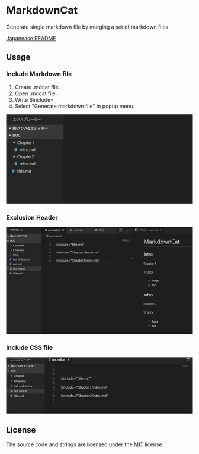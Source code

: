# MarkdownCat

Generate single markdown file by merging a set of markdown files.

[Japanease README](README.ja.md)

## Usage

### Include Markdown file

1. Create .mdcat file.
1. Open .mdcat file.
1. Write $include= 
1. Select "Generate markdown file" in popup menu.

![usage](images/usage.gif)

### Exclusion Header

![usage](images/usage-exclusion.gif)

### Include CSS file

![usage](images/usage-css.gif)

## License

The source code and strings are licensed under the [MIT](license.md) license.
